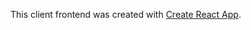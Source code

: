 This client frontend was created with [Create React App](https://github.com/facebook/create-react-app).